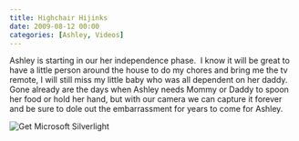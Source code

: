 ```yaml
---
title: Highchair Hijinks
date: 2009-08-12 00:00
categories: [Ashley, Videos]
---
```

<p>Ashley is starting in our her independence phase.  I know it will be great to have a little person around the house to do my chores and bring me the tv remote, I will still miss my little baby who was all dependent on her daddy.  Gone already are the days when Ashley needs Mommy or Daddy to spoon her food or hold her hand, but with our camera we can capture it forever and be sure to dole out the embarrassment for years to come for Ashley.<br />
</p>
<div id="silverlightControlHost"><object width="640" height="480" data="data:application/x-silverlight-2," type="application/x-silverlight-2">
<param name="source" value="http://www.wyseguys.com/blog/ClientBin/VideoPlayer.xap" />
<param name="background" value="white" />
<param name="initParams" value="m=http://www.wyseguys.com/movies/Christmas2008.wmv,autostart=false,autohide=true,thumbnail=http://www.wyseguys.com/images/video_thumbnail.png" />
<param name="minruntimeversion" value="2.0.31005.0" /> 		<a href="http://go.microsoft.com/fwlink/?LinkId=124807" style="text-decoration: none;"><img src="http://go.microsoft.com/fwlink/?LinkId=108181" alt="Get Microsoft Silverlight" style="border-style: none;" /></a></object></div>
